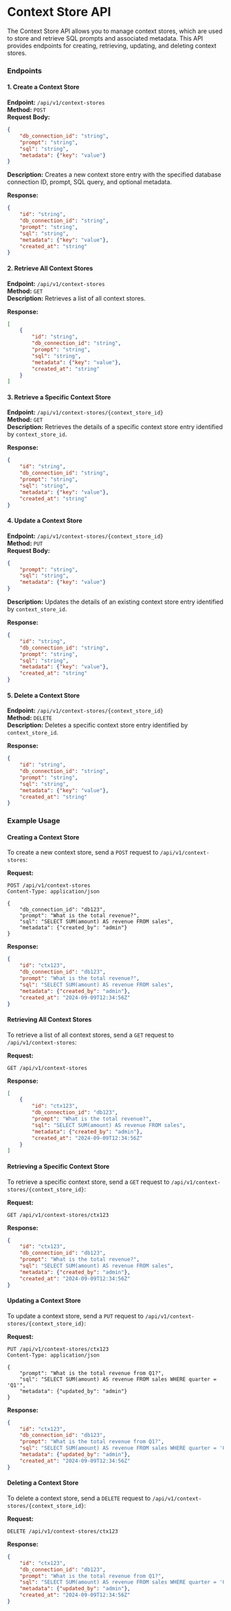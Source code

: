 # Context Store API

&#x20;The Context Store API allows you to manage context stores, which are used to store and retrieve SQL prompts and associated metadata. This API provides endpoints for creating, retrieving, updating, and deleting context stores.

### Endpoints

#### 1. Create a Context Store

**Endpoint:** `/api/v1/context-stores`\
**Method:** `POST`\
**Request Body:**

```json
{
    "db_connection_id": "string",
    "prompt": "string",
    "sql": "string",
    "metadata": {"key": "value"}
}
```

**Description:** Creates a new context store entry with the specified database connection ID, prompt, SQL query, and optional metadata.

**Response:**

```json
{
    "id": "string",
    "db_connection_id": "string",
    "prompt": "string",
    "sql": "string",
    "metadata": {"key": "value"},
    "created_at": "string"
}
```

#### 2. Retrieve All Context Stores

**Endpoint:** `/api/v1/context-stores`\
**Method:** `GET`\
**Description:** Retrieves a list of all context stores.

**Response:**

```json
[
    {
        "id": "string",
        "db_connection_id": "string",
        "prompt": "string",
        "sql": "string",
        "metadata": {"key": "value"},
        "created_at": "string"
    }
]
```

#### 3. Retrieve a Specific Context Store

**Endpoint:** `/api/v1/context-stores/{context_store_id}`\
**Method:** `GET`\
**Description:** Retrieves the details of a specific context store entry identified by `context_store_id`.

**Response:**

```json
{
    "id": "string",
    "db_connection_id": "string",
    "prompt": "string",
    "sql": "string",
    "metadata": {"key": "value"},
    "created_at": "string"
}
```

#### 4. Update a Context Store

**Endpoint:** `/api/v1/context-stores/{context_store_id}`\
**Method:** `PUT`\
**Request Body:**

```json
{
    "prompt": "string",
    "sql": "string",
    "metadata": {"key": "value"}
}
```

**Description:** Updates the details of an existing context store entry identified by `context_store_id`.

**Response:**

```json
{
    "id": "string",
    "db_connection_id": "string",
    "prompt": "string",
    "sql": "string",
    "metadata": {"key": "value"},
    "created_at": "string"
}
```

#### 5. Delete a Context Store

**Endpoint:** `/api/v1/context-stores/{context_store_id}`\
**Method:** `DELETE`\
**Description:** Deletes a specific context store entry identified by `context_store_id`.

**Response:**

```json
{
    "id": "string",
    "db_connection_id": "string",
    "prompt": "string",
    "sql": "string",
    "metadata": {"key": "value"},
    "created_at": "string"
}
```

### Example Usage

#### Creating a Context Store

To create a new context store, send a `POST` request to `/api/v1/context-stores`:

**Request:**

```http
POST /api/v1/context-stores
Content-Type: application/json

{
    "db_connection_id": "db123",
    "prompt": "What is the total revenue?",
    "sql": "SELECT SUM(amount) AS revenue FROM sales",
    "metadata": {"created_by": "admin"}
}
```

**Response:**

```json
{
    "id": "ctx123",
    "db_connection_id": "db123",
    "prompt": "What is the total revenue?",
    "sql": "SELECT SUM(amount) AS revenue FROM sales",
    "metadata": {"created_by": "admin"},
    "created_at": "2024-09-09T12:34:56Z"
}
```

#### Retrieving All Context Stores

To retrieve a list of all context stores, send a `GET` request to `/api/v1/context-stores`:

**Request:**

```http
GET /api/v1/context-stores
```

**Response:**

```json
[
    {
        "id": "ctx123",
        "db_connection_id": "db123",
        "prompt": "What is the total revenue?",
        "sql": "SELECT SUM(amount) AS revenue FROM sales",
        "metadata": {"created_by": "admin"},
        "created_at": "2024-09-09T12:34:56Z"
    }
]
```

#### Retrieving a Specific Context Store

To retrieve a specific context store, send a `GET` request to `/api/v1/context-stores/{context_store_id}`:

**Request:**

```http
GET /api/v1/context-stores/ctx123
```

**Response:**

```json
{
    "id": "ctx123",
    "db_connection_id": "db123",
    "prompt": "What is the total revenue?",
    "sql": "SELECT SUM(amount) AS revenue FROM sales",
    "metadata": {"created_by": "admin"},
    "created_at": "2024-09-09T12:34:56Z"
}
```

#### Updating a Context Store

To update a context store, send a `PUT` request to `/api/v1/context-stores/{context_store_id}`:

**Request:**

```http
PUT /api/v1/context-stores/ctx123
Content-Type: application/json

{
    "prompt": "What is the total revenue from Q1?",
    "sql": "SELECT SUM(amount) AS revenue FROM sales WHERE quarter = 'Q1'",
    "metadata": {"updated_by": "admin"}
}
```

**Response:**

```json
{
    "id": "ctx123",
    "db_connection_id": "db123",
    "prompt": "What is the total revenue from Q1?",
    "sql": "SELECT SUM(amount) AS revenue FROM sales WHERE quarter = 'Q1'",
    "metadata": {"updated_by": "admin"},
    "created_at": "2024-09-09T12:34:56Z"
}
```

#### Deleting a Context Store

To delete a context store, send a `DELETE` request to `/api/v1/context-stores/{context_store_id}`:

**Request:**

```http
DELETE /api/v1/context-stores/ctx123
```

**Response:**

```json
{
    "id": "ctx123",
    "db_connection_id": "db123",
    "prompt": "What is the total revenue from Q1?",
    "sql": "SELECT SUM(amount) AS revenue FROM sales WHERE quarter = 'Q1'",
    "metadata": {"updated_by": "admin"},
    "created_at": "2024-09-09T12:34:56Z"
}
```
